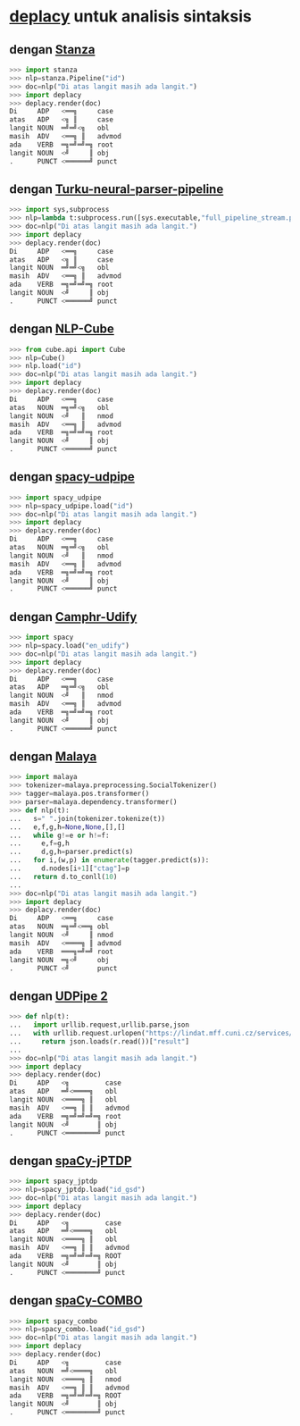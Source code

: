 # [deplacy](https://koichiyasuoka.github.io/deplacy/) untuk analisis sintaksis

## dengan [Stanza](https://stanfordnlp.github.io/stanza)

```py
>>> import stanza
>>> nlp=stanza.Pipeline("id")
>>> doc=nlp("Di atas langit masih ada langit.")
>>> import deplacy
>>> deplacy.render(doc)
Di     ADP   <══╗     case
atas   ADP   <╗ ║     case
langit NOUN  ═╝═╝<╗   obl
masih  ADV   <══╗ ║   advmod
ada    VERB  ═╗═╝═╝═╗ root
langit NOUN  <╝     ║ obj
.      PUNCT <══════╝ punct
```

## dengan [Turku-neural-parser-pipeline](https://turkunlp.org/Turku-neural-parser-pipeline/)

```py
>>> import sys,subprocess
>>> nlp=lambda t:subprocess.run([sys.executable,"full_pipeline_stream.py","--gpu","-1","--conf","models_id_gsd/pipelines.yaml"],cwd="Turku-neural-parser-pipeline",input=t,encoding="utf-8",stdout=subprocess.PIPE).stdout
>>> doc=nlp("Di atas langit masih ada langit.")
>>> import deplacy
>>> deplacy.render(doc)
Di     ADP   <══╗     case
atas   ADP   <╗ ║     case
langit NOUN  ═╝═╝<╗   obl
masih  ADV   <══╗ ║   advmod
ada    VERB  ═╗═╝═╝═╗ root
langit NOUN  <╝     ║ obj
.      PUNCT <══════╝ punct
```

## dengan [NLP-Cube](https://github.com/Adobe/NLP-Cube)

```py
>>> from cube.api import Cube
>>> nlp=Cube()
>>> nlp.load("id")
>>> doc=nlp("Di atas langit masih ada langit.")
>>> import deplacy
>>> deplacy.render(doc)
Di     ADP   <══╗     case
atas   NOUN  ═╗═╝<╗   obl
langit NOUN  <╝   ║   nmod
masih  ADV   <══╗ ║   advmod
ada    VERB  ═╗═╝═╝═╗ root
langit NOUN  <╝     ║ obj
.      PUNCT <══════╝ punct
```

## dengan [spacy-udpipe](https://github.com/TakeLab/spacy-udpipe)

```py
>>> import spacy_udpipe
>>> nlp=spacy_udpipe.load("id")
>>> doc=nlp("Di atas langit masih ada langit.")
>>> import deplacy
>>> deplacy.render(doc)
Di     ADP   <══╗     case
atas   NOUN  ═╗═╝<╗   obl
langit NOUN  <╝   ║   nmod
masih  ADV   <══╗ ║   advmod
ada    VERB  ═╗═╝═╝═╗ root
langit NOUN  <╝     ║ obj
.      PUNCT <══════╝ punct
```

## dengan [Camphr-Udify](https://camphr.readthedocs.io/en/latest/notes/udify.html)

```py
>>> import spacy
>>> nlp=spacy.load("en_udify")
>>> doc=nlp("Di atas langit masih ada langit.")
>>> import deplacy
>>> deplacy.render(doc)
Di     ADP   <══╗     case
atas   ADP   ═╗═╝<╗   obl
langit NOUN  <╝   ║   nmod
masih  ADV   <══╗ ║   advmod
ada    VERB  ═╗═╝═╝═╗ root
langit NOUN  <╝     ║ obj
.      PUNCT <══════╝ punct
```

## dengan [Malaya](https://malaya.readthedocs.io/)

```py
>>> import malaya
>>> tokenizer=malaya.preprocessing.SocialTokenizer()
>>> tagger=malaya.pos.transformer()
>>> parser=malaya.dependency.transformer()
>>> def nlp(t):
...   s=" ".join(tokenizer.tokenize(t))
...   e,f,g,h=None,None,[],[]
...   while g!=e or h!=f:
...     e,f=g,h
...     d,g,h=parser.predict(s)
...   for i,(w,p) in enumerate(tagger.predict(s)):
...     d.nodes[i+1]["ctag"]=p
...   return d.to_conll(10)
...
>>> doc=nlp("Di atas langit masih ada langit.")
>>> import deplacy
>>> deplacy.render(doc)
Di     ADP   <══╗     case
atas   NOUN  ═╗═╝<══╗ obl
langit NOUN  <╝     ║ nmod
masih  ADV   <════╗ ║ advmod
ada    VERB  ═══╗═╝═╝ root
langit NOUN  ═╗<╝     obj
.      PUNCT <╝       punct
```

## dengan [UDPipe 2](http://ufal.mff.cuni.cz/udpipe/2)

```py
>>> def nlp(t):
...   import urllib.request,urllib.parse,json
...   with urllib.request.urlopen("https://lindat.mff.cuni.cz/services/udpipe/api/process?model=id&tokenizer&tagger&parser&data="+urllib.parse.quote(t)) as r:
...     return json.loads(r.read())["result"]
...
>>> doc=nlp("Di atas langit masih ada langit.")
>>> import deplacy
>>> deplacy.render(doc)
Di     ADP   <╗         case
atas   ADP   ═╝<════╗   obl
langit NOUN  <════╗ ║   obl
masih  ADV   <══╗ ║ ║   advmod
ada    VERB  ═╗═╝═╝═╝═╗ root
langit NOUN  <╝       ║ obj
.      PUNCT <════════╝ punct
```

## dengan [spaCy-jPTDP](https://github.com/KoichiYasuoka/spaCy-jPTDP)

```py
>>> import spacy_jptdp
>>> nlp=spacy_jptdp.load("id_gsd")
>>> doc=nlp("Di atas langit masih ada langit.")
>>> import deplacy
>>> deplacy.render(doc)
Di     ADP   <╗         case
atas   ADP   ═╝<════╗   obl
langit NOUN  <════╗ ║   obl
masih  ADV   <══╗ ║ ║   advmod
ada    VERB  ═╗═╝═╝═╝═╗ ROOT
langit NOUN  <╝       ║ obj
.      PUNCT <════════╝ punct
```

## dengan [spaCy-COMBO](https://github.com/KoichiYasuoka/spaCy-COMBO)

```py
>>> import spacy_combo
>>> nlp=spacy_combo.load("id_gsd")
>>> doc=nlp("Di atas langit masih ada langit.")
>>> import deplacy
>>> deplacy.render(doc)
Di     ADP   <╗         case
atas   NOUN  ═╝<════╗   obl
langit NOUN  <════╗ ║   nmod
masih  ADV   <══╗ ║ ║   advmod
ada    VERB  ═╗═╝═╝═╝═╗ ROOT
langit NOUN  <╝       ║ obj
.      PUNCT <════════╝ punct
```

